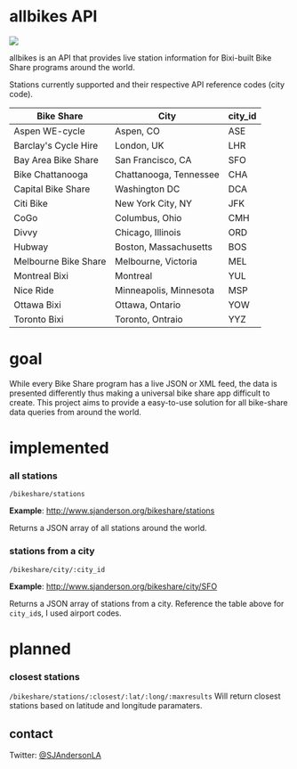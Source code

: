 # allbikes API
![](http://img.shields.io/travis/SJAnderson/allbikes.svg)


allbikes is an API that provides live station information for Bixi-built Bike Share programs around the world. 

Stations currently supported and their respective API reference codes (city code).

| Bike Share | City | city_id |
| ----- | ------ |------ |
| Aspen WE-cycle| Aspen, CO | ASE |
| Barclay's Cycle Hire| London, UK| LHR |
| Bay Area Bike Share| San Francisco, CA | SFO |
| Bike Chattanooga | Chattanooga, Tennessee | CHA |
| Capital Bike Share| Washington DC| DCA |
| Citi Bike| New York City, NY | JFK |
| CoGo | Columbus, Ohio | CMH |
| Divvy | Chicago, Illinois | ORD |
| Hubway | Boston, Massachusetts | BOS |
| Melbourne Bike Share| Melbourne, Victoria | MEL |
| Montreal Bixi | Montreal | YUL |
| Nice Ride| Minneapolis, Minnesota| MSP |
| Ottawa Bixi| Ottawa, Ontario| YOW |
| Toronto Bixi|Toronto, Ontraio | YYZ |

# goal
While every Bike Share program has a live JSON or XML feed, the data is presented differently thus making a universal bike share app difficult to create. This project aims to provide a easy-to-use solution for all bike-share data queries from around the world.

# implemented

### all stations
```
/bikeshare/stations
```
**Example**: http://www.sjanderson.org/bikeshare/stations

Returns a JSON array of all stations around the world.


### stations from a city
```
/bikeshare/city/:city_id
```
**Example**: http://www.sjanderson.org/bikeshare/city/SFO

Returns a JSON array of stations from a city. Reference the table above for `city_id`s, I used airport codes.

# planned

### closest stations
`/bikeshare/stations/:closest/:lat/:long/:maxresults`
Will return closest stations based on latitude and longitude paramaters.

## contact
Twitter: [@SJAndersonLA](twitter.com/sjandersonla)


